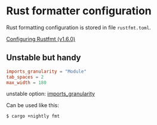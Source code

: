 # Rust formatter configuration

Rust formatting configuration is stored in file `rustfmt.toml`.

[Configuring Rustfmt (v1.6.0)](https://rust-lang.github.io/rustfmt/?version=v1.6.0&search=)

## Unstable but handy

```toml
imports_granularity = "Module"
tab_spaces = 2
max_width = 180
```
unstable option: [imports_granularity](https://github.com/rust-lang/rustfmt/issues/4991)

Can be used like this:

```shell
$ cargo +nightly fmt
```
